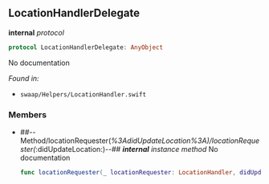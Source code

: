 ## LocationHandlerDelegate

**internal** *protocol*

```swift
protocol LocationHandlerDelegate: AnyObject
```

No documentation



*Found in:*

* `swaap/Helpers/LocationHandler.swift`


### Members



* ##--Method/locationRequester(_%3AdidUpdateLocation%3A)/locationRequester(_:didUpdateLocation:)--##
	***internal*** *instance method*
	No documentation
	```swift
	func locationRequester(_ locationRequester: LocationHandler, didUpdateLocation location: CLLocation)
	```


